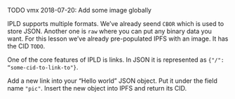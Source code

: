 TODO vmx 2018-07-20: Add some image globally

IPLD supports multiple formats. We’ve already seend `CBOR` which is used to store JSON. Another one is `raw` where you can put any binary data you want. For this lesson we’ve already pre-populated IPFS with an image. It has the CID `TODO`.

One of the core features of IPLD is links. In JSON it is represented as `{"/": “some-cid-to-link-to"}`.

Add a new link into your “Hello world” JSON object. Put it under the field name `"pic"`. Insert the new object into IPFS and return its CID.
